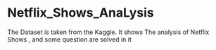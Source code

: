 # Netflix_Shows_AnaLysis
The Dataset is taken from the Kaggle. It shows The analysis of Netflix Shows , and  some question are solved in it 

